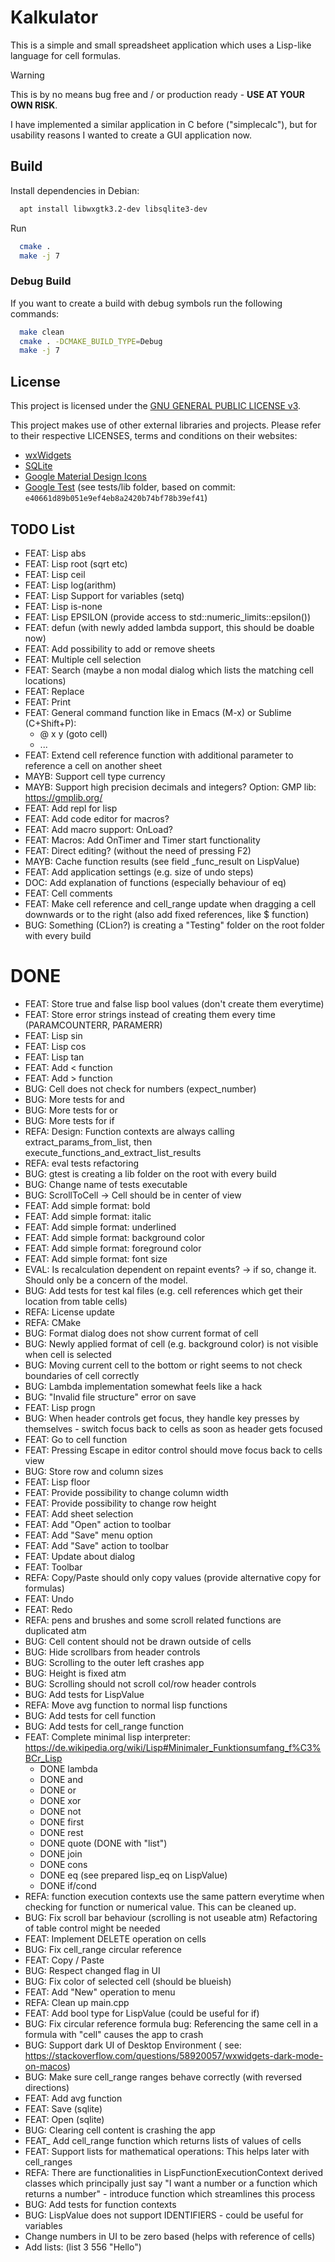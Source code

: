 # Kalkulator

This is a simple and small spreadsheet application which uses a Lisp-like language for cell formulas.

> [!WARNING]
> This is by no means bug free and / or production ready - **USE AT YOUR OWN RISK**.

I have implemented a similar application in C before ("simplecalc"), but for usability reasons I wanted to create a GUI
application now.

## Build

Install dependencies in Debian:

``` sh
  apt install libwxgtk3.2-dev libsqlite3-dev
```

Run

``` sh
  cmake .
  make -j 7
```

### Debug Build

If you want to create a build with debug symbols run the following commands:

``` sh
  make clean
  cmake . -DCMAKE_BUILD_TYPE=Debug
  make -j 7
```

## License

This project is licensed under the [GNU GENERAL PUBLIC LICENSE v3](https://www.gnu.org/licenses/gpl-3.0.txt).

This project makes use of other external libraries and projects. Please refer to their respective LICENSES, terms and
conditions on their websites:

- [wxWidgets](https://www.wxwidgets.org/)
- [SQLite](https://www.sqlite.org/index.html)
- [Google Material Design Icons](https://github.com/google/material-design-icons)
- [Google Test](https://github.com/google/googletest) (see tests/lib folder, based on
  commit: `e40661d89b051e9ef4eb8a2420b74bf78b39ef41`)

## TODO List

- FEAT: Lisp abs
- FEAT: Lisp root (sqrt etc)
- FEAT: Lisp ceil
- FEAT: Lisp log(arithm)
- FEAT: Lisp Support for variables (setq)
- FEAT: Lisp is-none
- FEAT: Lisp EPSILON (provide access to std::numeric_limits<double>::epsilon())
- FEAT: defun (with newly added lambda support, this should be doable now)
- FEAT: Add possibility to add or remove sheets
- FEAT: Multiple cell selection
- FEAT: Search (maybe a non modal dialog which lists the matching cell locations)
- FEAT: Replace
- FEAT: Print
- FEAT: General command function like in Emacs (M-x) or Sublime (C+Shift+P):
    - @ x y (goto cell)
    - ...
- FEAT: Extend cell reference function with additional parameter to reference a cell on another sheet
- MAYB: Support cell type currency
- MAYB: Support high precision decimals and integers? Option: GMP lib: https://gmplib.org/
- FEAT: Add repl for lisp
- FEAT: Add code editor for macros?
- FEAT: Add macro support: OnLoad?
- FEAT: Macros: Add OnTimer and Timer start functionality
- FEAT: Direct editing? (without the need of pressing F2)
- MAYB: Cache function results (see field _func_result on LispValue)
- FEAT: Add application settings (e.g. size of undo steps)
- DOC: Add explanation of functions (especially behaviour of eq)
- FEAT: Cell comments
- FEAT: Make cell reference and cell_range update when dragging a cell downwards or to the right (also add fixed
  references, like $ function)
- BUG: Something (CLion?) is creating a "Testing" folder on the root folder with every build

# DONE

- FEAT: Store true and false lisp bool values (don't create them everytime)
- FEAT: Store error strings instead of creating them every time (PARAMCOUNTERR, PARAMERR)
- FEAT: Lisp sin
- FEAT: Lisp cos
- FEAT: Lisp tan
- FEAT: Add < function
- FEAT: Add > function
- BUG: Cell does not check for numbers (expect_number)
- BUG: More tests for and
- BUG: More tests for or
- BUG: More tests for if
- REFA: Design: Function contexts are always calling extract_params_from_list, then
  execute_functions_and_extract_list_results
- REFA: eval tests refactoring
- BUG: gtest is creating a lib folder on the root with every build
- BUG: Change name of tests executable
- BUG: ScrollToCell -> Cell should be in center of view
- FEAT: Add simple format: bold
- FEAT: Add simple format: italic
- FEAT: Add simple format: underlined
- FEAT: Add simple format: background color
- FEAT: Add simple format: foreground color
- FEAT: Add simple format: font size
- EVAL: Is recalculation dependent on repaint events? -> if so, change it. Should only be a concern of the model.
- BUG: Add tests for test kal files (e.g. cell references which get their location from table cells)
- REFA: License update
- REFA: CMake
- BUG: Format dialog does not show current format of cell
- BUG: Newly applied format of cell (e.g. background color) is not visible when cell is selected
- BUG: Moving current cell to the bottom or right seems to not check boundaries of cell correctly
- BUG: Lambda implementation somewhat feels like a hack
- BUG: "Invalid file structure" error on save
- FEAT: Lisp progn
- BUG: When header controls get focus, they handle key presses by themselves - switch focus back to cells as soon as
  header gets focused
- FEAT: Go to cell function
- FEAT: Pressing Escape in editor control should move focus back to cells view
- BUG: Store row and column sizes
- FEAT: Lisp floor
- FEAT: Provide possibility to change column width
- FEAT: Provide possibility to change row height
- FEAT: Add sheet selection
- FEAT: Add "Open" action to toolbar
- FEAT: Add "Save" menu option
- FEAT: Add "Save" action to toolbar
- FEAT: Update about dialog
- FEAT: Toolbar
- REFA: Copy/Paste should only copy values (provide alternative copy for formulas)
- FEAT: Undo
- FEAT: Redo
- REFA: pens and brushes and some scroll related functions are duplicated atm
- BUG: Cell content should not be drawn outside of cells
- BUG: Hide scrollbars from header controls
- BUG: Scrolling to the outer left crashes app
- BUG: Height is fixed atm
- BUG: Scrolling should not scroll col/row header controls
- BUG: Add tests for LispValue
- REFA: Move avg function to normal lisp functions
- BUG: Add tests for cell function
- BUG: Add tests for cell_range function
- FEAT: Complete minimal lisp interpreter: https://de.wikipedia.org/wiki/Lisp#Minimaler_Funktionsumfang_f%C3%BCr_Lisp
    - DONE lambda
    - DONE and
    - DONE or
    - DONE xor
    - DONE not
    - DONE first
    - DONE rest
    - DONE quote (DONE with "list")
    - DONE join
    - DONE cons
    - DONE eq (see prepared lisp_eq on LispValue)
    - DONE if/cond
- REFA: function execution contexts use the same pattern everytime when checking for function or numerical value. This
  can be cleaned up.
- BUG: Fix scroll bar behaviour (scrolling is not useable atm)
  Refactoring of table control might be needed
- FEAT: Implement DELETE operation on cells
- BUG: Fix cell_range circular reference
- FEAT: Copy / Paste
- BUG: Respect changed flag in UI
- BUG: Fix color of selected cell (should be blueish)
- FEAT: Add "New" operation to menu
- REFA: Clean up main.cpp
- FEAT: Add bool type for LispValue (could be useful for if)
- BUG: Fix circular reference formula bug: Referencing the same cell in a formula with "cell" causes the app to crash
- BUG: Support dark UI of Desktop Environment (
  see: https://stackoverflow.com/questions/58920057/wxwidgets-dark-mode-on-macos)
- BUG: Make sure cell_range ranges behave correctly  (with reversed directions)
- FEAT: Add avg function
- FEAT: Save (sqlite)
- FEAT: Open (sqlite)
- BUG: Clearing cell content is crashing the app
- FEAT_ Add cell_range function which returns lists of values of cells
- FEAT: Support lists for mathematical operations: This helps later with cell_ranges
- REFA: There are functionalities in LispFunctionExecutionContext derived classes which principally just say "I want a
  number or a function which returns a number" - introduce function which streamlines this process
- BUG: Add tests for function contexts
- BUG: LispValue does not support IDENTIFIERS - could be useful for variables
- Change numbers in UI to be zero based (helps with reference of cells)
- Add lists: (list 3 556 "Hello")
